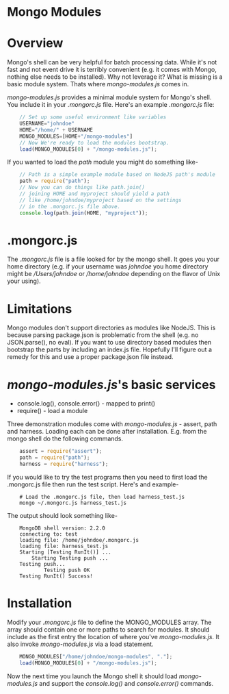 Mongo Modules
=============

# Overview

Mongo's shell can be very helpful for batch processing data. While it's not fast and not event drive it is terribly convenient (e.g. it comes with Mongo, nothing else needs to be installed). Why not leverage it? What is
missing is a basic module system. Thats where _mongo-modules.js_ comes in.

_mongo-modules.js_ provides a minimal module system for Mongo's shell. You include it in your _.mongorc.js_ file. Here's an example _.mongorc.js_ file:

```JavaScript
	// Set up some useful environment like variables
	USERNAME="johndoe"
	HOME="/home/" + USERNAME
	MONGO_MODULES=[HOME+"/mongo-modules"]
	// Now We're ready to load the modules bootstrap.
	load(MONGO_MODULES[0] + "/mongo-modules.js");
```

If you wanted to load the _path_ module you might do something like-

```JavaScript
	// Path is a simple example module based on NodeJS path's module
	path = require("path");
	// Now you can do things like path.join()
	// joining HOME and myproject should yield a path
	// like /home/johndoe/myproject based on the settings
	// in the .mongorc.js file above.
	console.log(path.join(HOME, "myproject"));
```

# .mongorc.js

The _.mongorc.js_ file is a file looked for by the mongo shell. It goes
you your home directory (e.g. if your username was _johndoe_ you home directory might be _/Users/johndoe_ or _/home/johndoe_ depending on the flavor of Unix
your using).

# Limitations

Mongo modules don't support directories as modules like NodeJS. This is because parsing package.json is problematic from the shell (e.g. no JSON.parse(), no eval).  If you want to use directory based modules then bootstrap the parts by including an index.js file. Hopefully I'll figure out a remedy for this and
use a proper package.json file instead.

# _mongo-modules.js_'s basic services

* console.log(), console.error() - mapped to print()
* require() - load a module

Three demonstration modules come with _mongo-modules.js_ - assert, path and harness. Loading each can be done after installation. E.g. from the mongo shell
do the following commands.

```JavaScript
	assert = require("assert");
	path = require("path");
	harness = require("harness");
```

If you would like to try the test programs then you need to first load
the .mongorc.js file then run the test script. Here's and example-

```shell
	# Load the .mongorc.js file, then load harness_test.js
	mongo ~/.mongorc.js harness_test.js
```

The output should look something like-

```shell
	MongoDB shell version: 2.2.0
	connecting to: test
	loading file: /home/johndoe/.mongorc.js
	loading file: harness_test.js
	Starting [Testing RunIt()] ...
		Starting Testing push ...
	Testing push...
			Testing push OK
	Testing RunIt() Success!
```


# Installation

Modify your _.mongorc.js_ file to define the MONGO_MODULES array. The array
should contain one or more paths to search for modules. It should include
as the first entry the location of where you've _mongo-modules.js_. It also
invoke _mongo-modules.js_ via a load statement.

```JavaScript
	MONGO_MODULES["/home/johndoe/mongo-modules", "."];
	load(MONGO_MODULES[0] + "/mongo-modules.js");
```

Now the next time you launch the Mongo shell it should load _mongo-modules.js_
and support the _console.log()_ and _console.error()_ commands.




